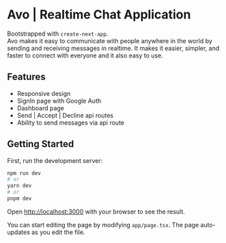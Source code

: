 # Avo | Realtime Chat Application

Bootstrapped with ```create-next-app```.\
Avo makes it easy to communicate with people anywhere in the world by sending and receiving messages in realtime. It makes it easier, simpler, and faster to connect with everyone and it also easy to use.

## Features
- Responsive design
- SignIn page with Google Auth
- Dashboard page
- Send | Accept | Decline api routes
- Ability to send messages via api route

## Getting Started

First, run the development server:

```bash
npm run dev
# or
yarn dev
# or
pnpm dev
```

Open [http://localhost:3000](http://localhost:3000) with your browser to see the result.

You can start editing the page by modifying `app/page.tsx`. The page auto-updates as you edit the file.
